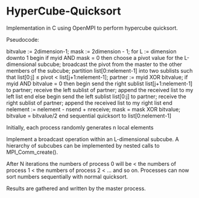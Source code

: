 # HyperCube-Quicksort
Implementation in C using OpenMPI to perform hypercube quicksort.

Pseudocode:

bitvalue := 2dimension-1;
mask := 2dimension - 1;
for L := dimension downto 1
begin
 if myid AND mask = 0 then
 choose a pivot value for the L-dimensional subcube;
 broadcast the pivot from the master to the other members of the subcube;
 partition list[0:nelement-1] into two sublists such that
 list[0:j] ≤ pivot < list[j+1:nelement-1];
 partner := myid XOR bitvalue;
 if myid AND bitvalue = 0 then
 begin
 send the right sublist list[j+1:nelement-1] to partner;
 receive the left sublist of partner;
 append the received list to my left list
 end
 else
 begin
 send the left sublist list[0:j] to partner;
 receive the right sublist of partner;
 append the received list to my right list
 end
 nelement := nelement - nsend + nreceive;
 mask = mask XOR bitvalue;
 bitvalue = bitvalue/2
end
sequential quicksort to list[0:nelement-1]



Initially, each process randomly generates n local elements

Implement a broadcast operation within an L-dimensional subcube. A hierarchy of subcubes can be
implemented by nested calls to MPI_Comm_create().

After N iterations the numbers of process 0 will be < the numbers of process 1 < the numbers of process 2 < ... and so on. Processes can now sort numbers sequentially with normal quicksort.

Results are gathered and written by the master process.
